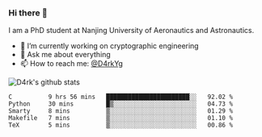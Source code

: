 ### Hi there 👋

I am a PhD student at Nanjing University of Aeronautics and Astronautics.

- 🔭 I’m currently working on cryptographic engineering
- 💬 Ask me about everything
- 📫 How to reach me: [@D4rkYg](https://twitter.com/D4rkYg)

![D4rk's github stats](https://github-readme-stats.vercel.app/api?username=dd4rk&show_icons=true&title_color=fff&icon_color=79ff97&text_color=9f9f9f&bg_color=151515)

<!--START_SECTION:waka-->
```text
C          9 hrs 56 mins   ███████████████████████░░   92.02 % 
Python     30 mins         █▒░░░░░░░░░░░░░░░░░░░░░░░   04.73 % 
Smarty     8 mins          ▒░░░░░░░░░░░░░░░░░░░░░░░░   01.29 % 
Makefile   7 mins          ▒░░░░░░░░░░░░░░░░░░░░░░░░   01.10 % 
TeX        5 mins          ▒░░░░░░░░░░░░░░░░░░░░░░░░   00.86 % 
```
<!--END_SECTION:waka-->
